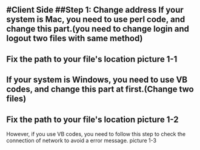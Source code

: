 #Client Side
##Step 1: Change address
If your system is Mac, you need to use perl code, and change this part.(you need to change login and logout two files with same method)
---
Fix the path to your file's location
picture 1-1
---
If your system is Windows, you need to use VB codes, and change this part at first.(Change two files)
---
Fix the path to your file's location
picture 1-2
---
However, if you use VB codes, you need to follow this step to check the connection of network to avoid a error message.
picture 1-3
